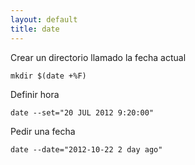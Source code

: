 ```yaml
---
layout: default
title: date
---
```

Crear un directorio llamado la fecha actual

	mkdir $(date +%F)

Definir hora

    date --set="20 JUL 2012 9:20:00"

Pedir una fecha

    date --date="2012-10-22 2 day ago"

